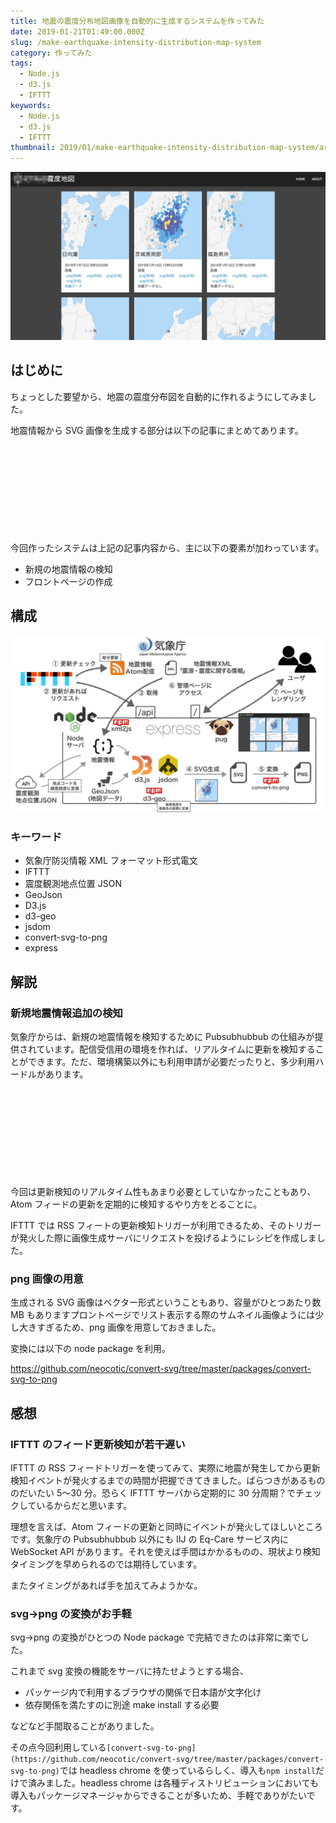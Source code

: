 ```yaml
---
title: 地震の震度分布地図画像を自動的に生成するシステムを作ってみた
date: 2019-01-21T01:49:00.000Z
slug: /make-earthquake-intensity-distribution-map-system
category: 作ってみた
tags:
  - Node.js
  - d3.js
  - IFTTT
keywords:
  - Node.js
  - d3.js
  - IFTTT
thumbnail: 2019/01/make-earthquake-intensity-distribution-map-system/architecture.jpg
---
```


![](./thumbnail.jpg)

## はじめに

ちょっとした要望から、地震の震度分布図を自動的に作れるようにしてみました。

地震情報から SVG 画像を生成する部分は以下の記事にまとめてあります。

<div class="iframely-embed"><div class="iframely-responsive" style="height: 140px; padding-bottom: 0;"><a href="https://qiita.com/icchi_h/items/bbf563e1a7acec97a0e0" data-iframely-url="//cdn.iframe.ly/45mFbfh?iframe=card-small"></a></div></div>

今回作ったシステムは上記の記事内容から、主に以下の要素が加わっています。

- 新規の地震情報の検知
- フロントページの作成

## 構成

![](./architecture.jpg)

### キーワード

- 気象庁防災情報 XML フォーマット形式電文
- IFTTT
- 震度観測地点位置 JSON
- GeoJson
- D3.js
- d3-geo
- jsdom
- convert-svg-to-png
- express

## 解説

### 新規地震情報追加の検知

気象庁からは、新規の地震情報を検知するために Pubsubhubbub の仕組みが提供されています。配信受信用の環境を作れば、リアルタイムに更新を検知することができます。ただ、環境構築以外にも利用申請が必要だったりと、多少利用ハードルがあります。

<div class="iframely-embed"><div class="iframely-responsive" style="height: 140px; padding-bottom: 0;"><a href="https://qiita.com/tamura_CD/items/f1609cd509d331b06e93" data-iframely-url="//cdn.iframe.ly/CCOTy1l?iframe=card-small"></a></div></div>

今回は更新検知のリアルタイム性もあまり必要としていなかったこともあり、Atom フィードの更新を定期的に検知するやり方をとることに。

IFTTT では RSS フィートの更新検知トリガーが利用できるため、そのトリガーが発火した際に画像生成サーバにリクエストを投げるようにレシピを作成しました。

### png 画像の用意

生成される SVG 画像はベクター形式ということもあり、容量がひとつあたり数 MB もありますプロントページでリスト表示する際のサムネイル画像ようには少し大きすぎるため、png 画像を用意しておきました。

変換には以下の node package を利用。

https://github.com/neocotic/convert-svg/tree/master/packages/convert-svg-to-png

## 感想

### IFTTT のフィード更新検知が若干遅い

IFTTT の RSS フィードトリガーを使ってみて、実際に地震が発生してから更新検知イベントが発火するまでの時間が把握できてきました。ばらつきがあるもののだいたい 5〜30 分。恐らく IFTTT サーバから定期的に 30 分周期？でチェックしているからだと思います。

理想を言えば、Atom フィードの更新と同時にイベントが発火してほしいところです。気象庁の Pubsubhubbub 以外にも IIJ の Eq-Care サービス内に WebSocket API があります。それを使えば手間はかかるものの、現状より検知タイミングを早められるのでは期待しています。

またタイミングがあれば手を加えてみようかな。

### svg→png の変換がお手軽

svg→png の変換がひとつの Node package で完結できたのは非常に楽でした。

これまで svg 変換の機能をサーバに持たせようとする場合、

- パッケージ内で利用するブラウザの関係で日本語が文字化け
- 依存関係を満たすのに別途 make install する必要

などなど手間取ることがありました。

その点今回利用している`[convert-svg-to-png](https://github.com/neocotic/convert-svg/tree/master/packages/convert-svg-to-png)`では headless chrome を使っているらしく、導入も`npm install`だけで済みました。headless chrome は各種ディストリビューションにおいても導入もパッケージマネージャからできることが多いため、手軽でありがたいです。
